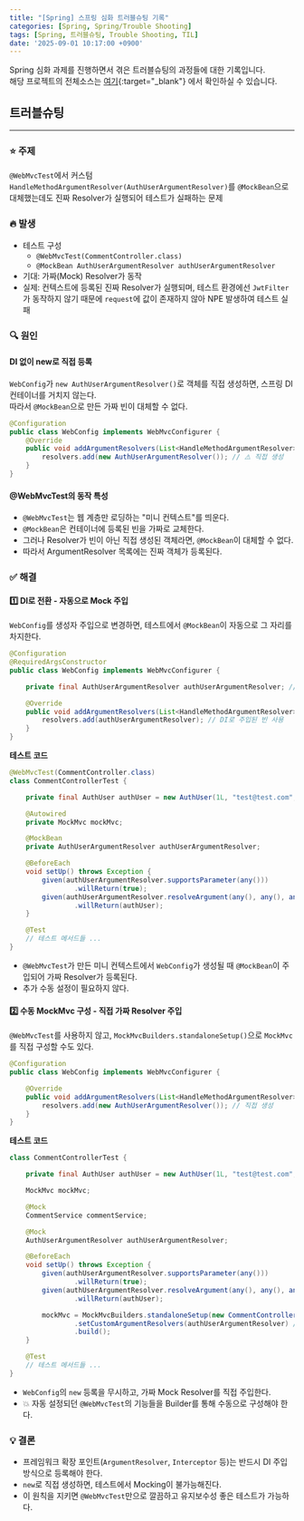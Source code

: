 ```yaml
---
title: "[Spring] 스프링 심화 트러블슈팅 기록"
categories: [Spring, Spring/Trouble Shooting]
tags: [Spring, 트러블슈팅, Trouble Shooting, TIL]
date: '2025-09-01 10:17:00 +0900'
---
```


Spring 심화 과제를 진행하면서 겪은 트러블슈팅의 과정들에 대한 기록입니다.   
해당 프로젝트의 전체소스는 [여기](https://github.com/younghunkimm/sparta-spring-advanced){:target="_blank"} 에서 확인하실 수 있습니다.

## 트러블슈팅

---

### ⭐️ 주제

`@WebMvcTest`에서 커스텀 `HandleMethodArgumentResolver(AuthUserArgumentResolver)`를 `@MockBean`으로 대체했는데도 진짜 Resolver가 실행되어 테스트가 실패하는 문제

### 🔥 발생

- 테스트 구성
  - `@WebMvcTest(CommentController.class)`
  - `@MockBean AuthUserArgumentResolver authUserArgumentResolver`
- 기대: 가짜(Mock) Resolver가 동작
- 실제: 컨텍스트에 등록된 진짜 Resolver가 실행되며, 테스트 환경에선 `JwtFilter`가 동작하지 않기 때문에 `request`에 값이 존재하지 않아 NPE 발생하여 테스트 실패

### 🔍 원인

#### DI 없이 new로 직접 등록

`WebConfig`가 `new AuthUserArgumentResolver()`로 객체를 직접 생성하면, 스프링 DI 컨테이너를 거치지 않는다.   
따라서 `@MockBean`으로 만든 가짜 빈이 대체할 수 없다.

```java
@Configuration
public class WebConfig implements WebMvcConfigurer {
    @Override
    public void addArgumentResolvers(List<HandleMethodArgumentResolver> resolvers) {
        resolvers.add(new AuthUserArgumentResolver()); // ⚠️ 직접 생성
    }
}
```

#### @WebMvcTest의 동작 특성

- `@WebMvcTest`는 웹 계층만 로딩하는 "미니 컨텍스트"를 띄운다.
- `@MockBean`은 컨테이너에 등록된 빈을 가짜로 교체한다.
- 그러나 Resolver가 빈이 아닌 직접 생성된 객체라면, `@MockBean`이 대체할 수 없다.
- 따라서 ArgumentResolver 목록에는 진짜 객체가 등록된다.

### ✅ 해결

#### 1️⃣ DI로 전환 - 자동으로 Mock 주입

`WebConfig`를 생성자 주입으로 변경하면, 테스트에서 `@MockBean`이 자동으로 그 자리를 차지한다.

```java
@Configuration
@RequiredArgsConstructor
public class WebConfig implements WebMvcConfigurer {

    private final AuthUserArgumentResolver authUserArgumentResolver; // 빈 주입

    @Override
    public void addArgumentResolvers(List<HandleMethodArgumentResolver> resolvers) {
        resolvers.add(authUserArgumentResolver); // DI로 주입된 빈 사용
    }
}
```

**테스트 코드**

```java
@WebMvcTest(CommentController.class)
class CommentControllerTest {

    private final AuthUser authUser = new AuthUser(1L, "test@test.com", UserRole.USER);

    @Autowired
    private MockMvc mockMvc;

    @MockBean
    private AuthUserArgumentResolver authUserArgumentResolver;

    @BeforeEach
    void setUp() throws Exception {
        given(authUserArgumentResolver.supportsParameter(any()))
                .willReturn(true);
        given(authUserArgumentResolver.resolveArgument(any(), any(), any(), any()))
                .willReturn(authUser);
    }

    @Test
    // 테스트 메서드들 ...
}
```

- `@WebMvcTest`가 만든 미니 컨텍스트에서 `WebConfig`가 생성될 때 `@MockBean`이 주입되어 가짜 Resolver가 등록된다.
- 추가 수동 설정이 필요하지 않다.

#### 2️⃣ 수동 MockMvc 구성 - 직접 가짜 Resolver 주입

`@WebMvcTest`를 사용하지 않고, `MockMvcBuilders.standaloneSetup()`으로 `MockMvc`를 직접 구성할 수도 있다.

```java
@Configuration
public class WebConfig implements WebMvcConfigurer {

    @Override
    public void addArgumentResolvers(List<HandleMethodArgumentResolver> resolvers) {
        resolvers.add(new AuthUserArgumentResolver()); // 직접 생성
    }
}
```

**테스트 코드**

```java
class CommentControllerTest {

    private final AuthUser authUser = new AuthUser(1L, "test@test.com", UserRole.USER);

    MockMvc mockMvc;

    @Mock
    CommentService commentService;

    @Mock
    AuthUserArgumentResolver authUserArgumentResolver;

    @BeforeEach
    void setUp() throws Exception {
        given(authUserArgumentResolver.supportsParameter(any()))
                .willReturn(true);
        given(authUserArgumentResolver.resolveArgument(any(), any(), any(), any()))
                .willReturn(authUser);

        mockMvc = MockMvcBuilders.standaloneSetup(new CommentController(commentService))
                .setCustomArgumentResolvers(authUserArgumentResolver) // 직접 가짜 Resolver 주입
                .build();
    }

    @Test
    // 테스트 메서드들 ...
}
```

- `WebConfig`의 `new` 등록을 무시하고, 가짜 Mock Resolver를 직접 주입한다.
- 💥 자동 설정되던 `@WebMvcTest`의 기능들을 Builder를 통해 수동으로 구성해야 한다.

### 💡 결론

- 프레임워크 확장 포인트(`ArgumentResolver`, `Interceptor` 등)는 반드시 DI 주입 방식으로 등록해야 한다.
- `new`로 직접 생성하면, 테스트에서 Mocking이 불가능해진다.
- 이 원칙을 지키면 `@WebMvcTest`만으로 깔끔하고 유지보수성 좋은 테스트가 가능하다.
